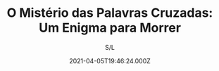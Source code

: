 ---
id: '184cdfe1-0a3b-4156-8829-4bc5d0b8fc51'
type: 'movie' # Filme, Série, Anime
title: "O Mistério das Palavras Cruzadas: Um Enigma para Morrer"
synopsis: ["Tess Harper (Lacey Chabert) comanda a editora de palavras cruzadas em um grande jornal. Quando alguns de seus enigmas são relacionados a crimes, sua vida vira de cabeça para baixo enquanto tenta ajudar a polícia.",
]
originalTitle: "Crossword Mysteries: A Puzzle to Die For"
date: '2021-04-05T19:46:24.000Z'
update: '2021-04-05T19:46:24.000Z'
releaseDate: '2019-03-10T03:00:00.000Z'
imdb:
  rating: '6.4' # 8.5
  id: '' # tt0470752
duration: '1h 24 Min'
trailer:
  urls: [
    'dEg35V-Ox40',
  ]
tags: ['1080p']
genre: ['Crime', 'Mistério'] #
quality: 'WEB-DL' # BluRay, WEB-DL, HDTV, WEB-DL4K, WEB-DLe
format: 'Mkv' # MKV, MP4, TS
audio: 'Português, Inglês' # Dublado, Legendado, Dual Audio, Dub & Leg
subtitle: 'S/L' # Português, inglês,
size: '6.08 GB' # 4.8 GB
audioQuality: 10
videoQuality: 10
directors: []
#  - name: 'Lana Wachowski'
#    image: ''
#  - name: 'Lilly Wachowski'
#    image: ''
cast: []
#  - name: 'Keanu Reeves'
#    image: ''
#    characterName: 'Neo'
writers: []
#  - name: ''
#    image: ''
maturityRating:
  age: '' # L , 10, 12, 14, 16, 18
  topics: [''] # Violence, Illegal drugs, Inappropriate Language, Legal Drugs, Sexual Content, Extreme Violence
###########################################
download:
  
  - url: 'magnet:?xt=urn:btih:1b577be6cfd0fa9a2a8ec2f1a23cf93d5a5b5ff8&dn=O%20Mist%c3%a9rio%20das%20Palavras%20Cruzadas%20-%20Um%20Enigma%20para%20Morrer%202020%205.1%20(1080p-FULL)%20LAPUMiA&tr=udp%3a%2f%2ftracker.opentrackr.org%3a1337%2fannounce&tr=udp%3a%2f%2ftracker.openbittorrent.com%3a80%2fannounce&tr=udp%3a%2f%2ftracker.trackerfix.com%3a80%2fannounce&tr=udp%3a%2f%2ftracker.coppersurfer.tk%3a6969%2fannounce&tr=udp%3a%2f%2ftracker.leechers-paradise.org%3a6969%2fannounce&tr=udp%3a%2f%2feddie4.nl%3a6969%2fannounce&tr=udp%3a%2f%2fp4p.arenabg.com%3a1337%2fannounce&tr=udp%3a%2f%2fexplodie.org%3a6969%2fannounce&tr=udp%3a%2f%2fzer0day.ch%3a1337%2fannounce'
    resolution: '1080p' # 720p, 1080p, 4K,
    audio: 'Dual Áudio' # Dublado, Legendado, Dual Audio
    size: '' # 4.8 GB
    quality: '' # BluRay, WEB-DL
    format: '' # MKV
images:
  cover: '/assets/movies/o-misterio-das-palavras-cruzadas-um-enigma-para-morrer.jpg'
  background: '/assets/movies/'
---